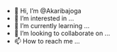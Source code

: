 - 👋 Hi, I’m @Akaribajoga
- 👀 I’m interested in ...
- 🌱 I’m currently learning ...
- 💞️ I’m looking to collaborate on ...
- 📫 How to reach me ...

<!---
Akaribajoga/Akaribajoga is a ✨ special ✨ repository because its `README.md` (this file) appears on your GitHub profile.
You can click the Preview link to take a look at your changes.
--->
